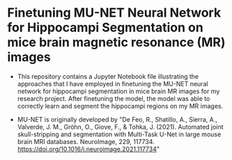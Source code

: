 # Finetuning MU-NET Neural Network for Hippocampi Segmentation on mice brain magnetic resonance (MR) images

- This repository contains a Jupyter Notebook file illustrating the approaches that I have employed in finetuning the MU-NET neural network for hippocampi segmentation in mice brain MR images for my research project. After finetuning the model, the model was able to correctly learn and segment the hippocampi regions on my MR images.

- MU-NET is originally developed by "De Feo, R., Shatillo, A., Sierra, A., Valverde, J. M., Gröhn, O., Giove, F., & Tohka, J. (2021). Automated joint skull-stripping and segmentation with Multi-Task U-Net in large mouse brain MRI databases. NeuroImage, 229, 117734. https://doi.org/10.1016/j.neuroimage.2021.117734"
